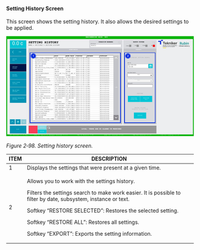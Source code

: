 #### Setting History Screen

This screen shows the setting history. It also allows the desired settings to be applied.

![](../Resources/media/image114.png)

*Figure 2‑98. Setting history screen.*

<table>
<colgroup>
<col style="width: 13<col style="width: 86</colgroup>
<thead>
<tr class="header">
<th>ITEM</th>
<th>DESCRIPTION</th>
</tr>
</thead>
<tbody>
<tr class="odd">
<td>1</td>
<td>Displays the settings that were present at a given time.</td>
</tr>
<tr class="even">
<td>2</td>
<td><p>Allows you to work with the settings history.</p>
<p>Filters the settings search to make work easier. It is possible to filter by date, subsystem,
instance or text.</p>
<p>Softkey “RESTORE SELECTED”: Restores the selected setting.</p>
<p>Softkey “RESTORE ALL”: Restores all settings.</p>
<p>Softkey “EXPORT”: Exports the setting information.</p></td>
</tr>
</tbody>
</table>

